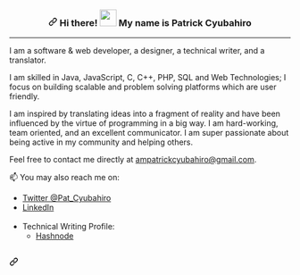 <article class="markdown-body entry-content container-lg f5" itemprop="text"><h3 align="center"><a id="user-content--hi-there--im-idris" class="anchor" aria-hidden="true" href="#-hi-there--im-idris"><svg class="octicon octicon-link" viewBox="0 0 16 16" version="1.1" width="16" height="16" aria-hidden="true"><path fill-rule="evenodd" d="M7.775 3.275a.75.75 0 001.06 1.06l1.25-1.25a2 2 0 112.83 2.83l-2.5 2.5a2 2 0 01-2.83 0 .75.75 0 00-1.06 1.06 3.5 3.5 0 004.95 0l2.5-2.5a3.5 3.5 0 00-4.95-4.95l-1.25 1.25zm-4.69 9.64a2 2 0 010-2.83l2.5-2.5a2 2 0 012.83 0 .75.75 0 001.06-1.06 3.5 3.5 0 00-4.95 0l-2.5 2.5a3.5 3.5 0 004.95 4.95l1.25-1.25a.75.75 0 00-1.06-1.06l-1.25 1.25a2 2 0 01-2.83 0z"></path></svg></a> Hi there! <a target="_blank" rel="noopener noreferrer" href="https://raw.githubusercontent.com/MartinHeinz/MartinHeinz/master/wave.gif"><img src="https://raw.githubusercontent.com/MartinHeinz/MartinHeinz/master/wave.gif" width="30px" style="max-width:100%;"></a> My name is Patrick Cyubahiro</b></h3>
<hr>

I am a software & web developer, a designer, a technical writer, and a translator.

I am skilled in Java, JavaScript, C, C++, PHP, SQL and Web Technologies; I focus on building scalable and problem solving platforms which are user friendly.

I am inspired by translating ideas into a fragment of reality and have been influenced by the virtue of programming in a big way. I am hard-working, team oriented, and an excellent communicator. I am super passionate about being active in my community and helping others.

Feel free to contact me directly at ampatrickcyubahiro@gmail.com. 

📫 You may also reach me on: 
<ul>
<li><a href="https://twitter.com/Pat_Cyubahiro" title="My Twitter" rel="nofollow">Twitter @Pat_Cyubahiro</a></li>
<li><a href="https://www.linkedin.com/in/patrick-cyubahiro-262188138/" title="My LinkedIn" rel="nofollow">LinkedIn</a></li>
  <br>
<li>Technical Writing Profile:
<ul>
<li><a href="https://hashnode.com/@patrickcyubahiro" title="Blog" rel="nofollow">Hashnode</a></li>

</ul>
</li>
</ul>
</li>

<h2><a id="user-content-my-recent-blog-posts-️" class="anchor" aria-hidden="true" href="#my-recent-blog-posts-️"><svg class="octicon octicon-link" viewBox="0 0 16 16" version="1.1" width="16" height="16" aria-hidden="true"><path fill-rule="evenodd" d="M7.775 3.275a.75.75 0 001.06 1.06l1.25-1.25a2 2 0 112.83 2.83l-2.5 2.5a2 2 0 01-2.83 0 .75.75 0 00-1.06 1.06 3.5 3.5 0 004.95 0l2.5-2.5a3.5 3.5 0 00-4.95-4.95l-1.25 1.25zm-4.69 9.64a2 2 0 010-2.83l2.5-2.5a2 2 0 012.83 0 .75.75 0 001.06-1.06 3.5 3.5 0 00-4.95 0l-2.5 2.5a3.5 3.5 0 004.95 4.95l1.25-1.25a.75.75 0 00-1.06-1.06l-1.25 1.25a2 2 0 01-2.83 0z"></path></svg></a>
